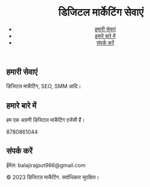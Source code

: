 <!DOCTYPE html>
<html lang="en">
<head>
    <meta charset="UTF-8">
    <meta name="viewport" content="width=device-width, initial-scale=1.0">
  </Balaji digital marketing>
    <link rel="stylesheet" href="style.css">
</head>
<body>
    <header>
        <h1>डिजिटल मार्केटिंग सेवाएं</h1>
        <nav>
            <ul>
                <li><a href="#services">हमारी सेवाएं</a></li>
                <li><a href="#about">हमारे बारे में</a></li>
                <li><a href="#contact">संपर्क करें</a></li>
            </ul>
        </nav>
    </header>
    <main>
        <section id="services">
            <h2>हमारी सेवाएं</h2>
            <p>डिजिटल मार्केटिंग, SEO, SMM आदि।</p>
        </section>
        <section id="about">
            <h2>हमारे बारे में</h2>
            <p>हम एक अग्रणी डिजिटल मार्केटिंग एजेंसी हैं।</p>
        </section>
        <section id="contact">8780861044
            <h2>संपर्क करें</h2>
            <p>ईमेल: balajirajput966@gmail.com</p>
        </section>
    </main>
    <footer>
        <p>&copy; 2023 डिजिटल मार्केटिंग. सर्वाधिकार सुरक्षित।</p>
    </footer>

